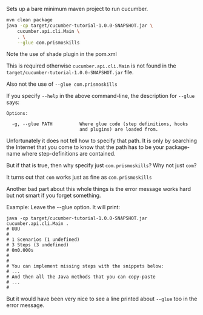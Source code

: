 
Sets up a bare minimum maven project to run cucumber.

```bash
mvn clean package
java -cp target/cucumber-tutorial-1.0.0-SNAPSHOT.jar \
    cucumber.api.cli.Main \
    . \
    --glue com.prismoskills
```

Note the use of shade plugin in the pom.xml

This is required otherwise `cucumber.api.cli.Main` is not found in the `target/cucumber-tutorial-1.0.0-SNAPSHOT.jar` file.


Also not the use of `--glue com.prismoskills`

If you specify `--help` in the above command-line, the description for `--glue` says:
```
Options:

  -g, --glue PATH          Where glue code (step definitions, hooks
                           and plugins) are loaded from.
```

Unfortunately it does not tell how to specify that path.
It is only by searching the Internet that you come to know that the path has
to be your package-name where step-definitions are contained.

But if that is true, then why specify just `com.prismoskills`? Why not just `com`?

It turns out that `com` works just as fine as `com.prismoskills`


Another bad part about this whole things is the error message works hard but not smart if you forget something.

Example: Leave the --glue option. It will print:
```
java -cp target/cucumber-tutorial-1.0.0-SNAPSHOT.jar cucumber.api.cli.Main . 
# UUU
# 
# 1 Scenarios (1 undefined)
# 3 Steps (3 undefined)
# 0m0.000s
# 
# 
# You can implement missing steps with the snippets below:
# ...
# And then all the Java methods that you can copy-paste
# ...
# 
```

But it would have been very nice to see a line printed about `--glue` too in the error message.

